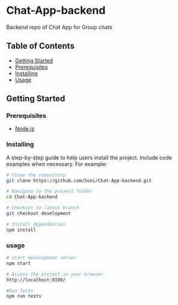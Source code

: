 # Chat-App-backend
Backend repo of Chat App for Group chats

## Table of Contents

- [Getting Started](#getting-started)
- [Prerequisites](#prerequisites)
- [Installing](#installing)
- [Usage](#usage)

## Getting Started

### Prerequisites

- [Node.js](https://nodejs.org/)

### Installing

A step-by-step guide to help users install the project. Include code examples when necessary. For example:

```bash
# Clone the repository
git clone https://github.com/5oni/Chat-App-backend.git

# Navigate to the project folder
cd Chat-App-backend

# Checkout to latest branch
git checkout development

# Install dependencies
npm install
```

### usage

```bash
# start development server
npm start

# Access the project in your browser
http://localhost:8100/

#Run Tests
npm run tests
```
